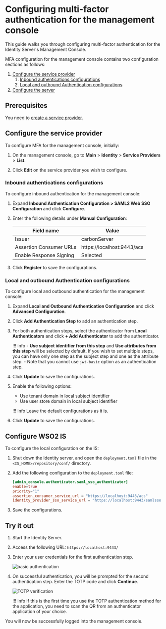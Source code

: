 # Configuring multi-factor authentication for the management console

 This guide walks you through configuring multi-factor authentication for the Identity Server's Management Console.

 MFA configuration for the management console contains two configuration sections as follows:

1. [Configure the service provider](#configure-the-service-provider)
    1. [Inbound authentications configurations](#inbound-authentications-configurations)
    2. [Local and outbound Authentication configurations](#local-and-outbound-authentication-configurations)
2. [Configure the server](#local-configurations-on-deploymenttoml)

## Prerequisites

You need to [create a service provider]({{base_path}}/guides/applications/register-sp).

## Configure the service provider

To configure MFA for the management console, initially:

1. On the management console, go to **Main** > **Identity** > **Service Providers** > **List**.

2. Click **Edit** on the service provider you wish to configure.

### Inbound authentications configurations

To configure inbound authentication for the management console:

1. Expand **Inbound Authentication Configuration > SAML2 Web SSO Configuration** and click **Configure**.

2. Enter the following details under **Manual Configuration**:

    | Field name    | Value |
    |---------------|-------|
    | Issuer    | carbonServer  |
    | Assertion Consumer URLs   | https://localhost:9443/acs    |
    | Enable Response Signing   | Selected  |

3. Click **Register** to save the configurations.

### Local and outbound Authentication configurations

To configure local and outbound authentication for the management console:

1. Expand **Local and Outbound Authentication Configuration** and click **Advanced Configuration**.

2. Click **Add Authentication Step** to add an authentication step.

3. For both authentication steps, select the authenticator from **Local Authenticators** and click **+ Add Authenticator** to add the authenticator.

    !!! info
        - **Use subject identifier from this step** and **Use attributes from this step** will be selected by default. If you wish to set multiple steps, you can have only one step as the subject step and one as the attribute step.
        - Note that you cannot use `jwt-basic` option as an authentication step.

4. Click **Update** to save the configurations.

5. Enable the following options:
    - Use tenant domain in local subject identifier
    - Use user store domain in local subject identifier

    !!! info
        Leave the default configurations as it is.

6. Click **Update** to save the configurations.

## Configure WSO2 IS

To configure the local configuration on the IS:

1. Shut down the Identity server, and open the `deployment.toml` file in the `<IS_HOME>/repository/conf/` directory.

2. Add the following configuration to the `deployment.toml` file:

    ``` toml
    [admin_console.authenticator.saml_sso_authenticator]
    enable=true
    priority="1"
    assertion_consumer_service_url = "https://localhost:9443/acs"
    identity_provider_sso_service_url = "https://localhost:9443/samlsso"
    ```

3. Save the configurations.

## Try it out

1. Start the Identity Server.

2. Access the following URL: `https://localhost:9443/`

3. Enter your user credentials for the first authentication step.

    ![basic authentication]({{base_path}}/assets/img/guides/basic-authentication-mfa.png)

4. On successful authentication, you will be prompted for the second authentication step. Enter the TOTP code and click **Continue**.

    ![TOTP verification]({{base_path}}/assets/img/samples/totp-code-verification.png)

    !!! info
        If this is the first time you use the TOTP authentication method for the application, you need to scan the QR from an authenticator application of your choice.

You will now be successfully logged into the management console.